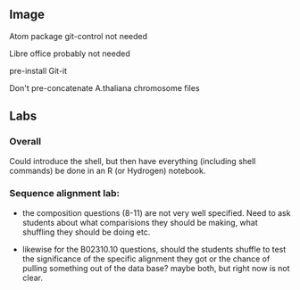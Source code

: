 ## Image

Atom package git-control not needed

Libre office probably not needed

pre-install Git-it

Don't pre-concatenate A.thaliana chromosome files

## Labs

### Overall

Could introduce the shell, but then have everything (including shell commands) be done in an R (or Hydrogen) notebook.

### Sequence alignment lab:

* the composition questions (8-11) are not very well specified.  Need to ask students about what comparisions they should be making, what shuffling they should be doing etc.

* likewise for the B02310.10 questions, should the students shuffle to test the significance of the specific alignment they got or the chance of pulling something out of the data base?  maybe both, but right now is not clear.
